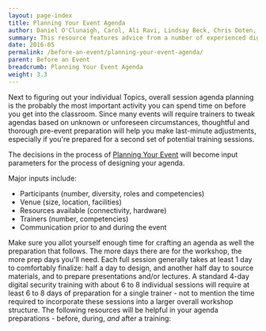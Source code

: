```yaml
---
layout: page-index
title: Planning Your Event Agenda
author: Daniel O'Clunaigh, Carol, Ali Ravi, Lindsay Beck, Chris Doten, Nick Sera-Leyva
summary: This resource features advice from a number of experienced digital security trainers on preparing agendas (or lesson plans) for your training events. To present this guidance as helpfully as possible, it has been broken down into several main resources that can be used as planning aids for workshops. 
date: 2016-05
permalink: /before-an-event/planning-your-event-agenda/
parent: Before an Event
breadcrumb: Planning Your Event Agenda
weight: 3.3
---
```

Next to figuring out your individual Topics, overall session agenda planning is the probably the most important activity you can spend time on before you get into the classroom. Since many events will require trainers to tweak agendas based on unknown or unforeseen circumstances, thoughtful and thorough pre-event preparation will help you make last-minute adjustments, especially if you're prepared for a second set of potential training sessions.

The decisions in the process of [Planning Your Event]() will become input parameters for the process of designing your agenda.

Major inputs include:

- Participants (number, diversity, roles and competencies)
- Venue (size, location, facilities)
- Resources available (connectivity, hardware)
- Trainers (number, competencies)
- Communication prior to and during the event

Make sure you allot yourself enough time for crafting an agenda as well the preparation that follows. The more days there are for the workshop, the more prep days you'll need. Each full session generally takes at least 1 day to comfortably finalize: half a day to design, and another half day to source materials, and to prepare presentations and/or lectures. A standard 4-day digital security training with about 6 to 8 individual sessions will require at least 6 to 8 days of preparation for a single trainer - not to mention the time required to incorporate these sessions into a larger overall workshop structure. The following resources will be helpful in your agenda preparations - before, during, *and* after a training:


